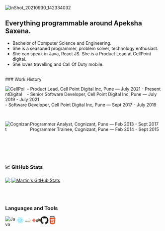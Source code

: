 ![InShot_20210930_142334032](https://user-images.githubusercontent.com/28886101/135451873-68cb968e-b53c-49b7-9b12-1e84e8e8666c.jpg)
## Everything programmable around Apeksha Saxena.                                                                                                                                                                                                                          
- Bachelor of Computer Science and Engineering. 
- She is a seasoned programmer, problem solver, technology enthusiast. 
- She can speak in Java, React JS. She is a Product Lead at CellPoint digital. 
- She loves travelling and Call Of Duty mobile.
<br>
### Work History
<p><img align="left" alt="CellPointDigital" width="70px" src="https://user-images.githubusercontent.com/28886101/135451654-e1071a1c-95b9-4c03-83c6-9a55a90841c6.png"/>  - Product Lead, Cell Point Digital Inc, Pune — July 2021 - Present <br>
                     - Senior Software Developer, Cell Point Digital Inc, Pune — July 2019 - July 2021<br>
                     - Software Developer, Cell Point Digital Inc, Pune — Sept 2017 - July 2019 </br> </p><br>
                     
<p>
<img align="left" alt="Cognizant" width="80px" src="https://user-images.githubusercontent.com/28886101/135456928-a6e78698-e176-4995-941e-d772fad733ff.png"/>   Programmer Analyst, Cognizant, Pune — Feb 2013 - Sept 2017 <br>
Programmer Trainee, Cognizant, Pune — Feb 2014 - Sept 2015 <br> </p>
</br> 

<br></br>
### &#x1f4c8; GitHub Stats
<a href="https://github.com/saxenaapeksha/saxenaapeksha">
  <img align="center" src="https://github-readme-stats.vercel.app/api/top-langs/?username=saxenaapeksha&hide=java,html,tex&title_color=ffffff&text_color=c9cacc&icon_color=2bbc8a&bg_color=1d1f21&langs_count=3" />
</a>
<a href="https://github.com/saxenaapeksha/GeeksForGeeksTrials">
  <img align="center" src="https://github-readme-stats.vercel.app/api?username=saxenaapeksha&show_icons=true&line_height=27&count_private=true&title_color=ffffff&text_color=c9cacc&icon_color=2bbc8a&bg_color=1d1f21" alt="Martin's GitHub Stats" />
</a>


<br></br>
### Languages and Tools

<img align="left" alt="Java" width="35px" src="https://user-images.githubusercontent.com/28886101/135459117-25364758-9dc2-4b44-9618-03dd839d91d0.gif" />
<img align="left" alt="React" width="26px" src="https://raw.githubusercontent.com/github/explore/80688e429a7d4ef2fca1e82350fe8e3517d3494d/topics/react/react.png" />
<img align="left" alt="MySQL" width="26px" src="https://raw.githubusercontent.com/github/explore/80688e429a7d4ef2fca1e82350fe8e3517d3494d/topics/mysql/mysql.png" />
<img align="left" alt="Git" width="26px" src="https://raw.githubusercontent.com/github/explore/80688e429a7d4ef2fca1e82350fe8e3517d3494d/topics/git/git.png" />
<img align="left" alt="GitHub" width="26px" src="https://raw.githubusercontent.com/github/explore/78df643247d429f6cc873026c0622819ad797942/topics/github/github.png" />
<img align="left" alt="HTML5" width="26px" src="https://raw.githubusercontent.com/github/explore/80688e429a7d4ef2fca1e82350fe8e3517d3494d/topics/html/html.png" />
<br />



